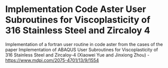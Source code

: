 # Implementation Code Aster User Subroutines for Viscoplasticity of 316 Stainless Steel and Zircaloy 4
Implementation of a fortran user routine in code aster from the cases of the paper Implementation of ABAQUS User Subroutines for Viscoplasticity of 316 Stainless Steel and Zircaloy-4 (Xiaowei Yue and Jinxiong Zhou) - https://www.mdpi.com/2075-4701/13/9/1554
